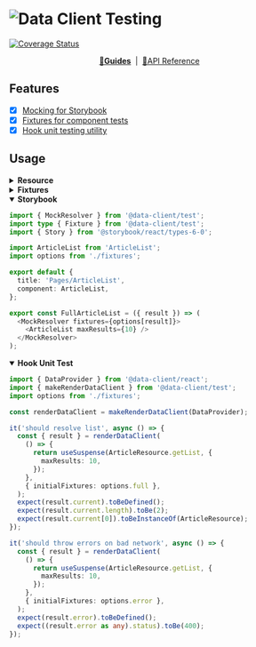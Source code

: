 # ![Data Client Testing](../../packages/data-client/core/data_client_logo_and_text.svg?sanitize=true)

[![Coverage Status](https://img.shields.io/codecov/c/gh/reactive/data-client/master.svg?style=flat-square)](https://app.codecov.io/gh/reactive/data-client?branch=master)

<div align="center">

**[🏁Guides](https://dataclient.io/docs/guides/storybook)** &nbsp;|&nbsp; [🏁API Reference](https://dataclient.io/docs/api/makeRenderDataClient)

</div>

## Features

- [x] [Mocking for Storybook](https://dataclient.io/docs/guides/storybook)
- [x] [Fixtures for component tests](https://dataclient.io/docs/guides/unit-testing-components)
- [x] [Hook unit testing utility](https://dataclient.io/docs/guides/unit-testing-hooks)

## Usage

<details>
<summary><b>Resource</b></summary>

```typescript
import { resource, Entity } from '@data-client/rest';

export default class Article extends Entity {
  id = '';
  content = '';
  author: number | null = null;
  contributors: number[] = [];

  pk() {
    return this.id?.toString();
  }
}
export const ArticleResource = resource({
  urlRoot: 'http://test.com',
  path: '/article/:id',
  schema: Article,
})
```

</details>

<details>
<summary><b>Fixtures</b></summary>

```typescript
export default {
  full: [
    {
      endpoint: ArticleResource.getList,
      args: [{ maxResults: 10 }],
      response: [
        {
          id: 5,
          content: 'have a merry christmas',
          author: 2,
          contributors: [],
        },
        {
          id: 532,
          content: 'never again',
          author: 23,
          contributors: [5],
        },
      ],
    },
  ],
  empty: [
    {
      endpoint: ArticleResource.getList,
      args: [{ maxResults: 10 }],
      response: [],
    },
  ],
  error: [
    {
      endpoint: ArticleResource.getList,
      args: [{ maxResults: 10 }],
      response: { message: 'Bad request', status: 400, name: 'Not Found' },
      error: true,
    },
  ],
  loading: [],
};
```

</details>

<details open><summary><b>Storybook</b></summary>

```typescript
import { MockResolver } from '@data-client/test';
import type { Fixture } from '@data-client/test';
import { Story } from '@storybook/react/types-6-0';

import ArticleList from 'ArticleList';
import options from './fixtures';

export default {
  title: 'Pages/ArticleList',
  component: ArticleList,
};

export const FullArticleList = ({ result }) => (
  <MockResolver fixtures={options[result]}>
    <ArticleList maxResults={10} />
  </MockResolver>
);
```

</details>

<details open><summary><b>Hook Unit Test</b></summary>

```typescript
import { DataProvider } from '@data-client/react';
import { makeRenderDataClient } from '@data-client/test';
import options from './fixtures';

const renderDataClient = makeRenderDataClient(DataProvider);

it('should resolve list', async () => {
  const { result } = renderDataClient(
    () => {
      return useSuspense(ArticleResource.getList, {
        maxResults: 10,
      });
    },
    { initialFixtures: options.full },
  );
  expect(result.current).toBeDefined();
  expect(result.current.length).toBe(2);
  expect(result.current[0]).toBeInstanceOf(ArticleResource);
});

it('should throw errors on bad network', async () => {
  const { result } = renderDataClient(
    () => {
      return useSuspense(ArticleResource.getList, {
        maxResults: 10,
      });
    },
    { initialFixtures: options.error },
  );
  expect(result.error).toBeDefined();
  expect((result.error as any).status).toBe(400);
});
```

</details>
